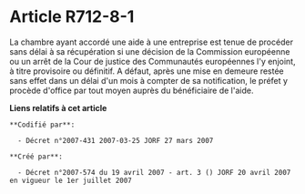 # Article R712-8-1

La chambre ayant accordé une aide à une entreprise est tenue de procéder sans délai à sa récupération si une décision de la
Commission européenne ou un arrêt de la Cour de justice des Communautés européennes l'y enjoint, à titre provisoire ou
définitif. A défaut, après une mise en demeure restée sans effet dans un délai d'un mois à compter de sa notification, le
préfet y procède d'office par tout moyen auprès du bénéficiaire de l'aide.

**Liens relatifs à cet article**

	**Codifié par**:

	  - Décret n°2007-431 2007-03-25 JORF 27 mars 2007

	**Créé par**:

	  - Décret n°2007-574 du 19 avril 2007 - art. 3 () JORF 20 avril 2007 en vigueur le 1er juillet 2007
